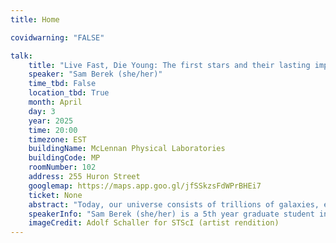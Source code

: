 ```yaml
---
title: Home

covidwarning: "FALSE"

talk:
    title: "Live Fast, Die Young: The first stars and their lasting impact on our Universe"
    speaker: "Sam Berek (she/her)"
    time_tbd: False
    location_tbd: True
    month: April
    day: 3
    year: 2025
    time: 20:00
    timezone: EST
    buildingName: McLennan Physical Laboratories
    buildingCode: MP
    roomNumber: 102
    address: 255 Huron Street
    googlemap: https://maps.app.goo.gl/jfSSkzsFdWPrBHEi7
    ticket: None
    abstract: "Today, our universe consists of trillions of galaxies, each of which contains billions of stars and planets just like our own Solar System. But how did it come to be this way? In this talk, we will travel 13.7 billion years into the past, when the universe was just a dense soup of particles. As it began to expand and cool, something incredible happened: clumps of gas collapsed into the first stars, which lit up the universe. These first stars were far bigger and hotter than our Sun. They burned through their fuel thousands of times faster, and ended their lives in some of the biggest explosions in the history of the universe. I will dive into our theories on this first population of stars, including how their deaths left remnants that became the material for the objects that now populate our universe. Finally, I will show how we may soon be able to observe these stars for the first time with the James Webb Space Telescope."
    speakerInfo: "Sam Berek (she/her) is a 5th year graduate student in the Department of Astronomy and Astrophysics at the University of Toronto, and a fellow of the Data Sciences Institute. Her research focuses on characterizing star formation in the early universe. She uses both nearby, old stellar populations as probes of earlier times, as well as direct observations of some of the first galaxies in the universe. Her research is in the interdisciplinary field of astrostatistics, and she develops novel statistical methodologies to analyze data. Originally from New Jersey, Sam completed her undergraduate degree in astrophysics and anthropology at Yale University. In her free time, you can usually find her in the middle of a long cooking project."
    imageCredit: Adolf Schaller for STScI (artist rendition)
---
```

